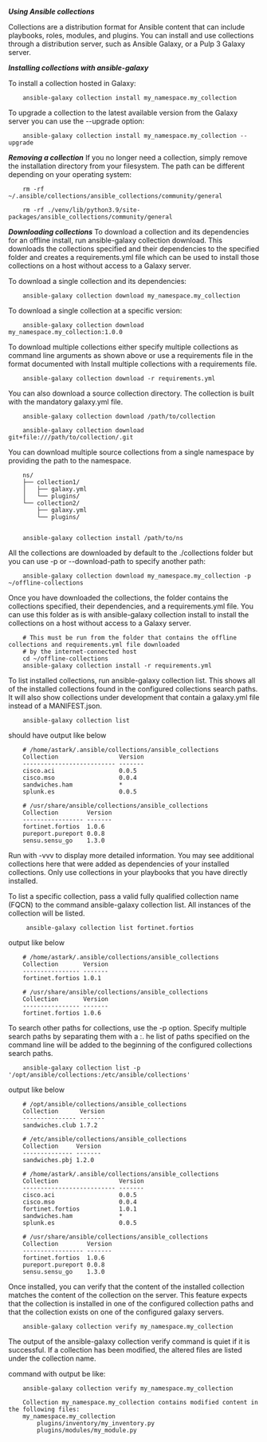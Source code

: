 ***Using Ansible collections***

Collections are a distribution format for Ansible content that can include playbooks, roles, modules, and plugins. 
You can install and use collections through a distribution server, such as Ansible Galaxy, or a Pulp 3 Galaxy server.

***Installing collections with ansible-galaxy***

To install a collection hosted in Galaxy:

        ansible-galaxy collection install my_namespace.my_collection

To upgrade a collection to the latest available version from the Galaxy server you can use the --upgrade option:

        ansible-galaxy collection install my_namespace.my_collection --upgrade
        
***Removing a collection***
If you no longer need a collection, simply remove the installation directory from your filesystem. 
The path can be different depending on your operating system:

        rm -rf ~/.ansible/collections/ansible_collections/community/general
        
        rm -rf ./venv/lib/python3.9/site-packages/ansible_collections/community/general
        
***Downloading collections***
To download a collection and its dependencies for an offline install, run ansible-galaxy collection download. 
This downloads the collections specified and their dependencies to the specified folder and creates a requirements.yml 
file which can be used to install those collections on a host without access to a Galaxy server.        

To download a single collection and its dependencies:

        ansible-galaxy collection download my_namespace.my_collection

To download a single collection at a specific version:

        ansible-galaxy collection download my_namespace.my_collection:1.0.0
        
To download multiple collections either specify multiple collections as command line arguments as shown above or use a requirements file 
in the format documented with Install multiple collections with a requirements file.

        ansible-galaxy collection download -r requirements.yml

You can also download a source collection directory. The collection is built with the mandatory galaxy.yml file.

        ansible-galaxy collection download /path/to/collection
        
        ansible-galaxy collection download git+file:///path/to/collection/.git

You can download multiple source collections from a single namespace by providing the path to the namespace.

        ns/
        ├── collection1/
        │   ├── galaxy.yml
        │   └── plugins/
        └── collection2/
            ├── galaxy.yml
            └── plugins/
    
    
        ansible-galaxy collection install /path/to/ns


All the collections are downloaded by default to the ./collections folder but you can use -p or --download-path to specify another path:

        ansible-galaxy collection download my_namespace.my_collection -p ~/offline-collections

Once you have downloaded the collections, the folder contains the collections specified, their dependencies, and a requirements.yml file. 
You can use this folder as is with ansible-galaxy collection install to install the collections on a host without access to a Galaxy server.

        # This must be run from the folder that contains the offline collections and requirements.yml file downloaded
        # by the internet-connected host
        cd ~/offline-collections
        ansible-galaxy collection install -r requirements.yml
        
<!--Listing collections-->
To list installed collections, run ansible-galaxy collection list. This shows all of the installed collections found in the configured collections search paths. 
It will also show collections under development that contain a galaxy.yml file instead of a MANIFEST.json.         

        ansible-galaxy collection list

should have output like below        

        # /home/astark/.ansible/collections/ansible_collections
        Collection                 Version
        -------------------------- -------
        cisco.aci                  0.0.5
        cisco.mso                  0.0.4
        sandwiches.ham             *
        splunk.es                  0.0.5
        
        # /usr/share/ansible/collections/ansible_collections
        Collection        Version
        ----------------- -------
        fortinet.fortios  1.0.6
        pureport.pureport 0.0.8
        sensu.sensu_go    1.3.0
        
Run with -vvv to display more detailed information. You may see additional collections here that were added as dependencies of your installed collections. 
Only use collections in your playbooks that you have directly installed.

To list a specific collection, pass a valid fully qualified collection name (FQCN) to the command ansible-galaxy collection list. All instances of the collection will be listed.

         ansible-galaxy collection list fortinet.fortios

output like below

        # /home/astark/.ansible/collections/ansible_collections
        Collection       Version
        ---------------- -------
        fortinet.fortios 1.0.1
        
        # /usr/share/ansible/collections/ansible_collections
        Collection       Version
        ---------------- -------
        fortinet.fortios 1.0.6

To search other paths for collections, use the -p option. Specify multiple search paths by separating them with a :. 
he list of paths specified on the command line will be added to the beginning of the configured collections search paths.

        ansible-galaxy collection list -p '/opt/ansible/collections:/etc/ansible/collections'

output like below

        # /opt/ansible/collections/ansible_collections
        Collection      Version
        --------------- -------
        sandwiches.club 1.7.2
        
        # /etc/ansible/collections/ansible_collections
        Collection     Version
        -------------- -------
        sandwiches.pbj 1.2.0
        
        # /home/astark/.ansible/collections/ansible_collections
        Collection                 Version
        -------------------------- -------
        cisco.aci                  0.0.5
        cisco.mso                  0.0.4
        fortinet.fortios           1.0.1
        sandwiches.ham             *
        splunk.es                  0.0.5
        
        # /usr/share/ansible/collections/ansible_collections
        Collection        Version
        ----------------- -------
        fortinet.fortios  1.0.6
        pureport.pureport 0.0.8
        sensu.sensu_go    1.3.0       
        
Once installed, you can verify that the content of the installed collection matches the content of the collection on the server. 
This feature expects that the collection is installed in one of the configured collection paths and that the collection exists on one of the configured galaxy servers.

        ansible-galaxy collection verify my_namespace.my_collection

The output of the ansible-galaxy collection verify command is quiet if it is successful. 
If a collection has been modified, the altered files are listed under the collection name.

command with output be like:

        ansible-galaxy collection verify my_namespace.my_collection
        
        Collection my_namespace.my_collection contains modified content in the following files:
        my_namespace.my_collection
            plugins/inventory/my_inventory.py
            plugins/modules/my_module.py        